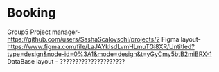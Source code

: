 # Booking
Group5 
Project manager- https://github.com/users/SashaScalovschi/projects/2
Figma layout- https://www.figma.com/file/LaJAYkIsdLvmHLmuTGi8XR/Untitled?type=design&node-id=0%3A1&mode=design&t=yGyCmy5btB2miBRX-1
DataBase layout - ?????????????????????
